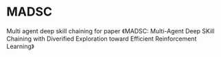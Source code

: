 # MADSC
 Multi agent deep skill chaining for paper 《MADSC: Multi-Agent Deep SKill Chaining with Diverified Exploration toward Efficient Reinforcement Learning》

 
